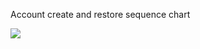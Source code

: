 Account create and restore sequence chart

![](http://qiniu.eth.fm/2021-05-21-sequence-chart-2.jpg)


